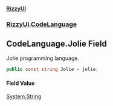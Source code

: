 #### [RizzyUI](index 'index')
### [RizzyUI](RizzyUI 'RizzyUI').[CodeLanguage](RizzyUI.CodeLanguage 'RizzyUI.CodeLanguage')

## CodeLanguage.Jolie Field

Jolie programming language.

```csharp
public const string Jolie = jolie;
```

#### Field Value
[System.String](https://docs.microsoft.com/en-us/dotnet/api/System.String 'System.String')